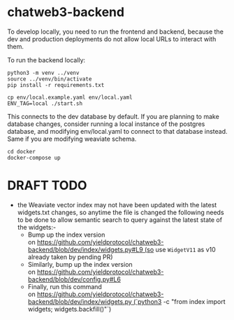 # chatweb3-backend

To develop locally, you need to run the frontend and backend, because
the dev and production deployments do not allow local URLs to interact
with them.

To run the backend locally:
```
python3 -m venv ../venv
source ../venv/bin/activate
pip install -r requirements.txt

cp env/local.example.yaml env/local.yaml
ENV_TAG=local ./start.sh
```

This connects to the dev database by default. If you are planning to make
database changes, consider running a local instance of the postgres database,
and modifying env/local.yaml to connect to that database instead. Same if
you are modifying weaviate schema.
```
cd docker
docker-compose up
```


# DRAFT TODO
- the Weaviate vector index may not have been updated with the latest widgets.txt changes, so anytime the file is changed the following needs to be done to allow semantic search to query against the latest state of the widgets:-
    - Bump up the index version on https://github.com/yieldprotocol/chatweb3-backend/blob/dev/index/widgets.py#L9 (so use `WidgetV11` as v10 already taken by pending PR)
    - Similarly, bump up the index version on https://github.com/yieldprotocol/chatweb3-backend/blob/dev/config.py#L6
    - Finally, run this command on https://github.com/yieldprotocol/chatweb3-backend/blob/dev/index/widgets.py (`python3 -c "from index import widgets; widgets.backfill()"`)
